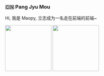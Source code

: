 ### :cn: Pang Jyu Mou

<p align="left">Hi, 我是 Maopy, 立志成为一名走在前端的前端~</p>

<p>
  <img
    src="https://github-readme-stats.vercel.app/api?username=maopy&show_icons=true&icon_color=fa8d3e&text_color=575f66&bg_color=fafafa&hide_title=true&title_color=f2ae49"
    height="150"
  />
  <img
    src="https://github-readme-stats.vercel.app/api/top-langs/?username=maopy&layout=compact&bg_color=fafafa&title_color=f2ae49&hide=html"
    height="150"
  />
</p>
